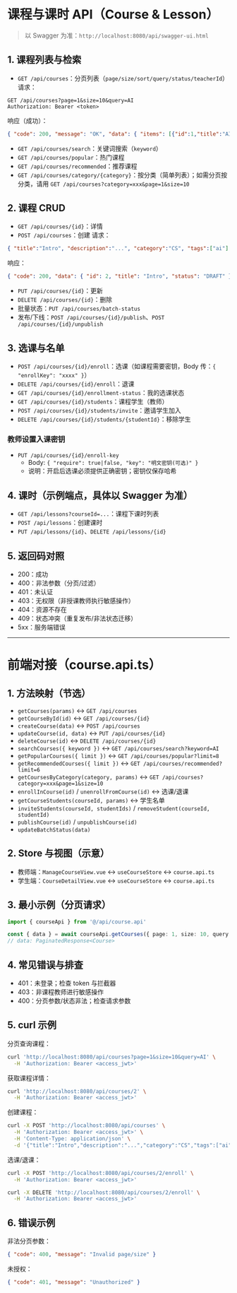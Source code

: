 # 课程与课时 API（Course & Lesson）

> 以 Swagger 为准：`http://localhost:8080/api/swagger-ui.html`

## 1. 课程列表与检索
- `GET /api/courses`：分页列表（`page/size/sort/query/status/teacherId`）
请求：
```
GET /api/courses?page=1&size=10&query=AI
Authorization: Bearer <token>
```
响应（成功）：
```json
{ "code": 200, "message": "OK", "data": { "items": [{"id":1,"title":"AI"}], "total": 100, "page":1, "size":10 }}
```

- `GET /api/courses/search`：关键词搜索（`keyword`）
- `GET /api/courses/popular`：热门课程
- `GET /api/courses/recommended`：推荐课程
- `GET /api/courses/category/{category}`：按分类（简单列表）；如需分页按分类，请用 `GET /api/courses?category=xxx&page=1&size=10`

## 2. 课程 CRUD
- `GET /api/courses/{id}`：详情
- `POST /api/courses`：创建
请求：
```json
{ "title":"Intro", "description":"...", "category":"CS", "tags":["ai"] }
```
响应：
```json
{ "code": 200, "data": { "id": 2, "title": "Intro", "status": "DRAFT" } }
```
- `PUT /api/courses/{id}`：更新
- `DELETE /api/courses/{id}`：删除
- 批量状态：`PUT /api/courses/batch-status`
- 发布/下线：`POST /api/courses/{id}/publish`、`POST /api/courses/{id}/unpublish`

## 3. 选课与名单
- `POST /api/courses/{id}/enroll`：选课（如课程需要密钥，Body 传：`{ "enrollKey": "xxxx" }`）
- `DELETE /api/courses/{id}/enroll`：退课
- `GET /api/courses/{id}/enrollment-status`：我的选课状态
- `GET /api/courses/{id}/students`：课程学生（教师）
- `POST /api/courses/{id}/students/invite`：邀请学生加入
- `DELETE /api/courses/{id}/students/{studentId}`：移除学生

### 教师设置入课密钥
- `PUT /api/courses/{id}/enroll-key`
  - Body: `{ "require": true|false, "key": "明文密钥(可选)" }`
  - 说明：开启后选课必须提供正确密钥；密钥仅保存哈希

## 4. 课时（示例端点，具体以 Swagger 为准）
- `GET /api/lessons?courseId=...`：课程下课时列表
- `POST /api/lessons`：创建课时
- `PUT /api/lessons/{id}`、`DELETE /api/lessons/{id}`

## 5. 返回码对照
- 200：成功
- 400：非法参数（分页/过滤）
- 401：未认证
- 403：无权限（非授课教师执行敏感操作）
- 404：资源不存在
- 409：状态冲突（重复发布/非法状态迁移）
- 5xx：服务端错误

---

# 前端对接（course.api.ts）

## 1. 方法映射（节选）
- `getCourses(params)` ↔ `GET /api/courses`
- `getCourseById(id)` ↔ `GET /api/courses/{id}`
- `createCourse(data)` ↔ `POST /api/courses`
- `updateCourse(id, data)` ↔ `PUT /api/courses/{id}`
- `deleteCourse(id)` ↔ `DELETE /api/courses/{id}`
- `searchCourses({ keyword })` ↔ `GET /api/courses/search?keyword=AI`
- `getPopularCourses({ limit })` ↔ `GET /api/courses/popular?limit=8`
- `getRecommendedCourses({ limit })` ↔ `GET /api/courses/recommended?limit=6`
- `getCoursesByCategory(category, params)` ↔ `GET /api/courses?category=xxx&page=1&size=10`
- `enrollInCourse(id)` / `unenrollFromCourse(id)` ↔ 选课/退课
- `getCourseStudents(courseId, params)` ↔ 学生名单
- `inviteStudents(courseId, studentIds)` / `removeStudent(courseId, studentId)`
- `publishCourse(id)` / `unpublishCourse(id)`
- `updateBatchStatus(data)`

## 2. Store 与视图（示意）
- 教师端：`ManageCourseView.vue` ↔ `useCourseStore` ↔ `course.api.ts`
- 学生端：`CourseDetailView.vue` ↔ `useCourseStore` ↔ `course.api.ts`

## 3. 最小示例（分页请求）
```ts
import { courseApi } from '@/api/course.api'

const { data } = await courseApi.getCourses({ page: 1, size: 10, query: 'AI' })
// data: PaginatedResponse<Course>
```

## 4. 常见错误与排查
- 401：未登录；检查 token 与拦截器
- 403：非课程教师进行敏感操作
- 400：分页参数/状态非法；检查请求参数

## 5. curl 示例
分页查询课程：
```bash
curl 'http://localhost:8080/api/courses?page=1&size=10&query=AI' \
  -H 'Authorization: Bearer <access_jwt>'
```

获取课程详情：
```bash
curl 'http://localhost:8080/api/courses/2' \
  -H 'Authorization: Bearer <access_jwt>'
```

创建课程：
```bash
curl -X POST 'http://localhost:8080/api/courses' \
  -H 'Authorization: Bearer <access_jwt>' \
  -H 'Content-Type: application/json' \
  -d '{"title":"Intro","description":"...","category":"CS","tags":["ai"]}'
```

选课/退课：
```bash
curl -X POST 'http://localhost:8080/api/courses/2/enroll' \
  -H 'Authorization: Bearer <access_jwt>'

curl -X DELETE 'http://localhost:8080/api/courses/2/enroll' \
  -H 'Authorization: Bearer <access_jwt>'
```

## 6. 错误示例
非法分页参数：
```json
{ "code": 400, "message": "Invalid page/size" }
```

未授权：
```json
{ "code": 401, "message": "Unauthorized" }
```
